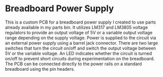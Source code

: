 # Breadboard Power Supply
This is a custom PCB for a breadboard power supply I created to use parts already available in my parts bin. It utilizes LM317 and LM3805 voltage regulators to provide an output voltage of 5V or a variable output voltage range depending on the supply voltage. Power is supplied to the circuit via an external power supply using a barrel jack connector. There are two large switches that turn the circuit on/off and switch the output voltage between 5V or the variable voltage. An LED indicates whether the circuit is turned on/off to prevent short circuits during experimentation on the breadboard. The PCB can be connected directly to the power rails on a standard breadboard using the pin headers. 
